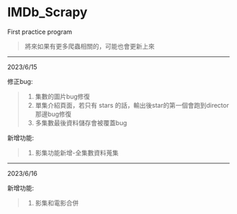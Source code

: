 # IMDb_Scrapy  
First practice program  
>將來如果有更多爬蟲相關的，可能也會更新上來
***
2023/6/15
  
修正bug:  
>   1. 集數的圖片bug修復  
>   2. 單集介紹頁面，若只有 stars 的話，輸出後star的第一個會跑到director那邊bug修復  
>   3. 多集數最後資料儲存會被覆蓋bug
  
新增功能:  
>   1. 影集功能新增-全集數資料蒐集  
***
2023/6/16
  
新增功能:  
>   1. 影集和電影合併  
